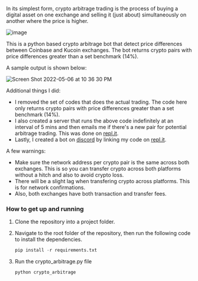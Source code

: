 In its simplest form, crypto arbitrage trading is the process of buying a digital asset on one exchange and selling it (just about) simultaneously on another where the price is higher.


![image](https://user-images.githubusercontent.com/52835575/167238239-f53123dd-9ac6-48e7-9a5b-da932cebfac1.png)


This is a python based crypto arbitrage bot that detect price differences between Coinbase and Kucoin exchanges. The bot returns crypto pairs with price differences greater than a set benchmark (14%).

A sample output is shown below:

![Screen Shot 2022-05-06 at 10 36 30 PM](https://user-images.githubusercontent.com/52835575/167238581-48d34953-c736-4456-91af-8a4e1c28c3e1.png)

Additional things I did:
- I removed the set of codes that does the actual trading. The code here only returns crypto pairs with price differences greater than a set benchmark (14%).
- I also created a server that runs the above code indefinitely at an interval of 5 mins and then emails me if there's a new pair for potential arbitrage trading. This was done on [repl.it](https://replit.com/).
- Lastly, I created a bot on [discord](https://discord.com/) by linking my code on [repl.it](https://replit.com/).

A few warnings:
- Make sure the network address per crypto pair is the same across both exchanges.
    This is so you can transfer crypto across both platforms without a hitch and also to avoid crypto loss.
- There will be a slight lag when transfering crypto across platforms. This is for network confirmations.
- Also, both exchanges have both transaction and transfer fees.

### How to get up and running

1. Clone the repository into a project folder.

2. Navigate to the root folder of the repository, then run the following code to install the dependencies.
    ```Python
    pip install -r requirements.txt
    ```
3. Run the crypto_arbitrage.py file
    ```Python
    python crypto_arbitrage
    ```
    